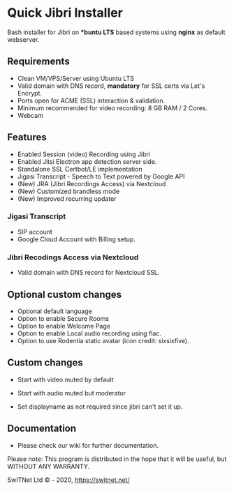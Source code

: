 # Quick Jibri Installer
Bash installer for Jibri on **\*buntu LTS** based systems using **nginx** as default webserver.

## Requirements
* Clean VM/VPS/Server using Ubuntu LTS
* Valid domain with DNS record, **mandatory** for SSL certs via Let's Encrypt.
* Ports open for ACME (SSL) interaction & validation.
* Minimum recommended for video recording: 8 GB RAM / 2 Cores.
* Webcam

## Features
* Enabled Session (video) Recording using Jibri
* Enabled Jitsi Electron app detection server side.
* Standalone SSL Certbot/LE implementation
* Jigasi Transcript - Speech to Text powered by Google API
* (New) JRA (Jibri Recordings Access) via Nextcloud
* (New) Customized brandless mode
* (New) Improved recurring updater

### Jigasi Transcript
* SIP account
* Google Cloud Account with Billing setup.

### Jibri Recodings Access via Nextcloud
* Valid domain with DNS record for Nextcloud SSL.

## Optional custom changes
* Optional default language
* Option to enable Secure Rooms
* Option to enable Welcome Page
* Option to enable Local audio recording using flac.
* Option to use Rodentia static avatar (icon credit: sixsixfive).

## Custom changes
* Start with video muted by default
* Start with audio muted but moderator

* Set displayname as not required since jibri can't set it up.

## Documentation
* Please check our wiki for further documentation.

Please note: This program is distributed in the hope that it will be useful, but WITHOUT ANY WARRANTY.

SwITNet Ltd © - 2020, https://switnet.net/
